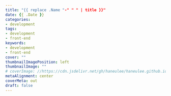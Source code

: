 ```yaml
---
title: "{{ replace .Name "-" " " | title }}"
date: {{ .Date }}
categories: 
- development
tags: 
- development
- front-end
keywords: 
- development
- front-end
cover: ""
thumbnailImagePosition: left
thumbnailImage: ""
# coverImage: //https://cdn.jsdelivr.net/gh/haneulee/haneulee.github.io/img/post/hugo/github-site.png
metaAlignment: center
coverMeta: out
draft: false
---
```


<!--toc-->

<!--adsense-->
